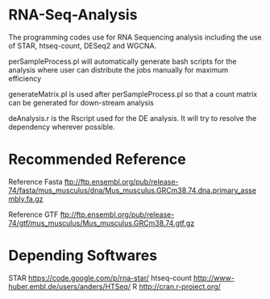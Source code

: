 RNA-Seq-Analysis
================

The programming codes use for RNA Sequencing analysis including the use of STAR, htseq-count, DESeq2 and WGCNA.

perSampleProcess.pl will automatically generate bash scripts for the analysis where user can distribute the jobs manually for maximum efficiency

generateMatrix.pl is used after perSampleProcess.pl so that a count matrix can be generated for down-stream analysis

deAnalysis.r is the Rscript used for the DE analysis. It will try to resolve the dependency wherever possible. 

Recommended Reference
================
Reference Fasta   ftp://ftp.ensembl.org/pub/release-74/fasta/mus_musculus/dna/Mus_musculus.GRCm38.74.dna.primary_assembly.fa.gz

Reference GTF     ftp://ftp.ensembl.org/pub/release-74/gtf/mus_musculus/Mus_musculus.GRCm38.74.gtf.gz


Depending Softwares
================
STAR          https://code.google.com/p/rna-star/
htseq-count   http://www-huber.embl.de/users/anders/HTSeq/
R             http://cran.r-project.org/
